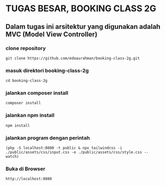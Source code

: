# TUGAS BESAR, BOOKING CLASS 2G

## Dalam tugas ini arsitektur yang digunakan adalah MVC (Model View Controller)

### clone repository
``` 
git clone https://github.com/edoaurahman/booking-class-2g.git
```

### masuk direktori booking-class-2g
``` 
cd booking-class-2g 
```

### jalankan composer install
```
composer install 
```

### jalankan npm install
```
npm install 
```

### jalankan program dengan perintah
```
(php -S localhost:8080 -t public & npx tailwindcss -i ./public/assets/css/input.css -o ./public/assets/css/style.css --watch)
```

### Buka di Browser
```
http://localhost:8080
```